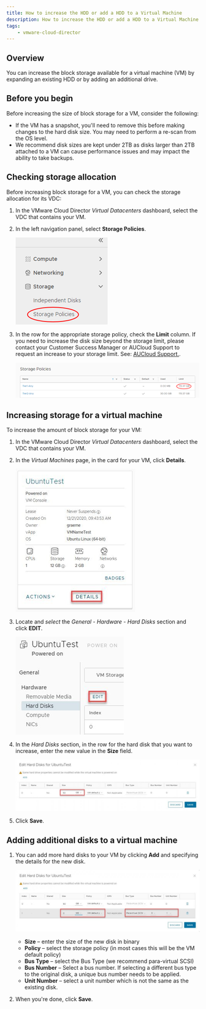 ```yaml
---
title: How to increase the HDD or add a HDD to a Virtual Machine
description: How to increase the HDD or add a HDD to a Virtual Machine
tags:
    - vmware-cloud-director
---
```


## Overview

You can increase the block storage available for a virtual machine (VM) by expanding an existing HDD or by adding an additional drive.

## Before you begin

Before increasing the size of block storage for a VM, consider the following:

- If the VM has a snapshot, you'll need to remove this before making changes to the hard disk size. You may need to perform a re-scan from the OS level.
- We recommend disk sizes are kept under 2TB as disks larger than 2TB attached to a VM can cause performance issues and may impact the ability to take backups.

## Checking storage allocation

Before increasing block storage for a VM, you can check the storage allocation for its VDC:

1. In the VMware Cloud Director _Virtual Datacenters_ dashboard, select the VDC that contains your VM.

1. In the left navigation panel, select **Storage Policies**.

    ![Storage Policies](./assets/nav_storage_policies.png)

1. In the row for the appropriate storage policy, check the **Limit** column. If you need to increase the disk size beyond the storage limit, please contact your Customer Success Manager or AUCloud Support to request an increase to your storage limit. See: [AUCloud Support.](../../../Platform_Overview/support).

    ![Storage Policy Limit](./assets/storage_policy_limit.png)

## Increasing storage for a virtual machine

To increase the amount of block storage for your VM:

1. In the VMware Cloud Director _Virtual Datacenters_ dashboard, select the VDC that contains your VM.

1. In the _Virtual Machines_ page, in the card for your VM, click **Details**.

    ![VM details](./assets/vm_details.jpg)

1. Locate and _select_ the _General - Hardware -_ _Hard Disks_ section and click **EDIT**.

    ![Disk Edit](./assets/general_hardware_disk_edit.jpg)

1. In the _Hard Disks_ section, in the row for the hard disk that you want to increase, enter the new value in the **Size** field.

    ![Disk Edit](./assets/edit_hard_disks.jpg)

1. Click **Save**.

## Adding additional disks to a virtual machine

1. You can add more hard disks to your VM by clicking **Add** and specifying the details for the new disk.

    ![Disk Edit](./assets/edit_hard_disks_detail.jpg)

    - **Size** – enter the size of the new disk in binary
    - **Policy** – select the storage policy (in most cases this will be the VM default policy)
    - **Bus Type** – select the Bus Type (we recommend para-virtual SCSI)
    - **Bus Number** – Select a bus number. If selecting a different bus type to the original disk, a unique bus number needs to be applied.
    - **Unit Number** – select a unit number which is not the same as the existing disk.

1. When you're done, click **Save**.
